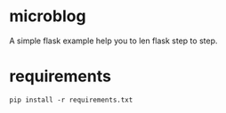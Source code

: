 # microblog
A simple flask example help you to len flask step to step. 

# requirements
```
pip install -r requirements.txt
```
